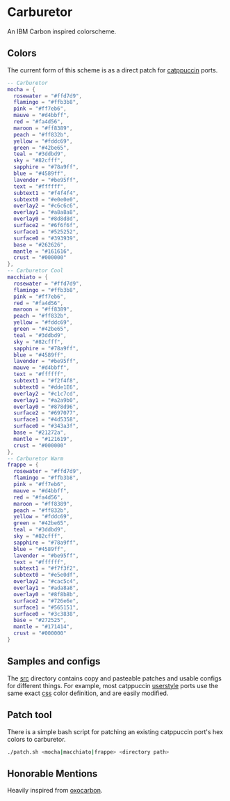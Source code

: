 # Carburetor

An IBM Carbon inspired colorscheme. 

## Colors

The current form of this scheme is as a direct patch for [catppuccin](https://github.com/catppuccin/catppuccin) ports.

```lua
-- Carburetor
mocha = {
  rosewater = "#ffd7d9",
  flamingo = "#ffb3b8",
  pink = "#ff7eb6",
  mauve = "#d4bbff",
  red = "#fa4d56",
  maroon = "#ff8389",
  peach = "#ff832b",
  yellow = "#fddc69",
  green = "#42be65",
  teal = "#3ddbd9",
  sky = "#82cfff",
  sapphire = "#78a9ff",
  blue = "#4589ff",
  lavender = "#be95ff",
  text = "#ffffff",
  subtext1 = "#f4f4f4",
  subtext0 = "#e0e0e0",
  overlay2 = "#c6c6c6",
  overlay1 = "#a8a8a8",
  overlay0 = "#8d8d8d",
  surface2 = "#6f6f6f",
  surface1 = "#525252",
  surface0 = "#393939",
  base = "#262626",
  mantle = "#161616",
  crust = "#000000"
},
-- Carburetor Cool
macchiato = {
  rosewater = "#ffd7d9",
  flamingo = "#ffb3b8",
  pink = "#ff7eb6",
  red = "#fa4d56",
  maroon = "#ff8389",
  peach = "#ff832b",
  yellow = "#fddc69",
  green = "#42be65",
  teal = "#3ddbd9",
  sky = "#82cfff",
  sapphire = "#78a9ff",
  blue = "#4589ff",
  lavender = "#be95ff",
  mauve = "#d4bbff",
  text = "#ffffff",
  subtext1 = "#f2f4f8",
  subtext0 = "#dde1E6",
  overlay2 = "#c1c7cd",
  overlay1 = "#a2a9b0",
  overlay0 = "#878d96",
  surface2 = "#697077",
  surface1 = "#4d5358",
  surface0 = "#343a3f",
  base = "#21272a",
  mantle = "#121619",
  crust = "#000000"
},
-- Carburetor Warm
frappe = {
  rosewater = "#ffd7d9",
  flamingo = "#ffb3b8",
  pink = "#ff7eb6",
  mauve = "#d4bbff",
  red = "#fa4d56",
  maroon = "#ff8389",
  peach = "#ff832b",
  yellow = "#fddc69",
  green = "#42be65",
  teal = "#3ddbd9",
  sky = "#82cfff",
  sapphire = "#78a9ff",
  blue = "#4589ff",
  lavender = "#be95ff",
  text = "#ffffff",
  subtext1 = "#f7f3f2",
  subtext0 = "#e5e0df",
  overlay2 = "#cac5c4",
  overlay1 = "#ada8a8",
  overlay0 = "#8f8b8b",
  surface2 = "#726e6e",
  surface1 = "#565151",
  surface0 = "#3c3838",
  base = "#272525",
  mantle = "#171414",
  crust = "#000000"
}
```

## Samples and configs

The [src](src) directory contains copy and pasteable patches and usable configs for different things. For example, most catppuccin [userstyle](https://github.com/catppuccin/userstyles/) ports use the same exact [css](src/userstyle.css) color definition, and are easily modified.

## Patch tool

There is a simple bash script for patching an existing catppuccin port's hex colors to carburetor.

```bash
./patch.sh <mocha|macchiato|frappe> <directory path>
```

## Honorable Mentions

Heavily inspired from [oxocarbon](https://github.com/nyoom-engineering/oxocarbon/).
